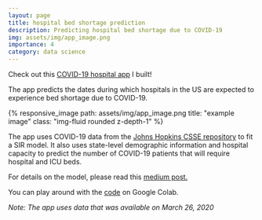 ```yaml
---
layout: page
title: hospital bed shortage prediction
description: Predicting hospital bed shortage due to COVID-19
img: assets/img/app_image.png
importance: 4
category: data science
---
```


Check out this <a href="https://covid19-hospital.herokuapp.com/">COVID-19 hospital app</a> I built!  

The app predicts the dates during which hospitals in the US are expected to experience bed shortage due to COVID-19. 

<div class="row">
    <div class="col-sm mt-3 mt-md-0">
        {% responsive_image path: assets/img/app_image.png title: "example image" class: "img-fluid rounded z-depth-1" %}
    </div>
</div>

The app uses COVID-19 data from the <a href="https://github.com/CSSEGISandData/COVID-19">Johns Hopkins CSSE repository</a> to fit a SIR model. It also uses state-level demographic information and hospital capacity to predict the number of COVID-19 patients that will require hospital and ICU beds. 

For details on the model, please read this <a href="https://medium.com/@irishryoon/predicting-hospital-bed-shortage-in-the-us-due-to-covid-19-2d860ecdaba2">medium post.</a> 

You can play around with the <a href="https://gist.github.com/irishryoon/fe2c769ccca1028dbda2e4a5f060fb7e"> code</a> on Google Colab.


*Note: The app uses data that was available on March 26, 2020*
